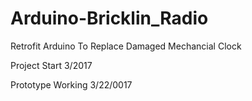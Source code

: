 # Arduino-Bricklin_Radio
Retrofit Arduino To Replace Damaged Mechancial Clock 


Project Start 3/2017

Prototype Working 3/22/0017

